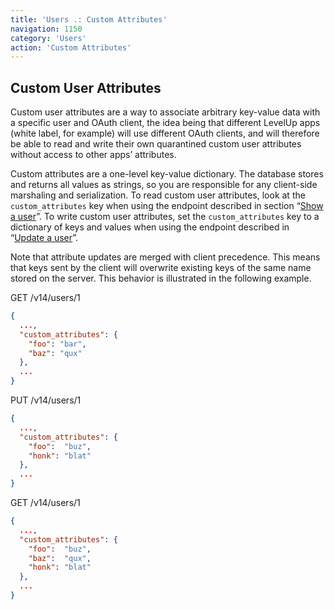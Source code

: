 ```yaml
---
title: 'Users .: Custom Attributes'
navigation: 1150
category: 'Users'
action: 'Custom Attributes'
---
```

Custom User Attributes
---

Custom user attributes are a way to associate arbitrary key-value data with a specific user and
OAuth client, the idea being that different LevelUp apps (white label, for example) will use
different OAuth clients, and will therefore be able to read and write their own quarantined custom
user attributes without access to other apps’ attributes.

Custom attributes are a one-level key-value dictionary. The database stores and returns all values
as strings, so you are responsible for any client-side marshaling and serialization. To read custom
user attributes, look at the `custom_attributes` key when using the endpoint described in section
“[Show a user](/api-reference/v14/users-show)”. To write custom user attributes, set the `custom_attributes` key to a
dictionary of keys and values when using the endpoint described in “[Update a user](/api-reference/v14/users-update)”.

Note that attribute updates are merged with client precedence. This means that keys sent by the
client will overwrite existing keys of the same name stored on the server. This behavior is
illustrated in the following example.

<div class="http-request">
  <span class="http-verb">GET</span> /v14/users/1
</div>

```json
{
  ...,
  "custom_attributes": {
    "foo": "bar",
    "baz": "qux"
  },
  ...
}
```

<div class="http-request">
  <span class="http-verb">PUT</span> /v14/users/1
</div>

```json
{
  ...,
  "custom_attributes": {
    "foo":  "buz",
    "honk": "blat"
  },
  ...
}
```

<div class="http-request">
  <span class="http-verb">GET</span> /v14/users/1
</div>

```json
{
  ...,
  "custom_attributes": {
    "foo":  "buz",
    "baz":  "qux",
    "honk": "blat"
  },
  ...
}
```
